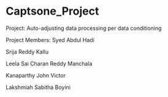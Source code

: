 # Captsone_Project


Project: Auto-adjusting data processing per data conditioning


Project Members:
Syed Abdul Hadi

Srija Reddy Kallu

Leela Sai Charan Reddy Manchala

Kanaparthy John Victor

Lakshmiah Sabitha Boyini
